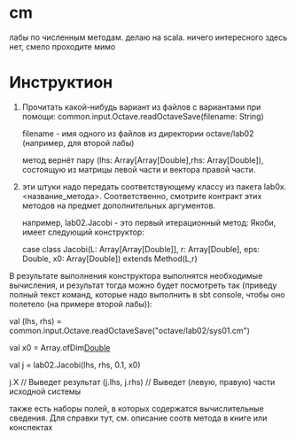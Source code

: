 # cm

лабы по численным методам. делаю на scala. ничего интересного здесь нет, смело проходите мимо

# Инструктион

1. Прочитать какой-нибудь вариант из файлов с вариантами при помощи:
   common.input.Octave.readOctaveSave(filename: String)

   filename - имя одного из файлов из директории octave/lab02 (например,
   для второй лабы)

   метод вернёт пару (lhs: Array[Array[Double],rhs: Array[Double]), состоящую из матрицы левой части
   и вектора правой части.

2. эти штуки надо передать соответствующему классу из пакета
   lab0x.<название_метода>. Соответственно, смотрите контракт этих методов
   на предмет дополнительных аргументов.

   например, lab02.Jacobi - это первый итерационный метод: Якоби, имеет
   следующий конструктор:

   case class Jacobi(L: Array[Array[Double]], r: Array[Double],
     eps: Double,
     x0: Array[Double]) extends Method(L,r)

В результате выполнения конструктора выполнятся необходимые вычисления,
и результат тогда можно будет посмотреть так (приведу полный текст
команд, которые надо выполнить в sbt console, чтобы оно полетело (на
примере второй лабы)):

val (lhs, rhs) =
common.input.Octave.readOctaveSave("octave/lab02/sys01.cm")

val x0 = Array.ofDim[Double](lhs.length)

val j = lab02.Jacobi(lhs, rhs, 0.1, x0)

j.X   			  // Выведет результат
(j.lhs, j.rhs) 		  // Выведет (левую, правую) части исходной
системы

также есть наборы полей, в которых содержатся вычислительные
сведения. Для справки тут, см. описание соотв метода в книге или
конспектах

